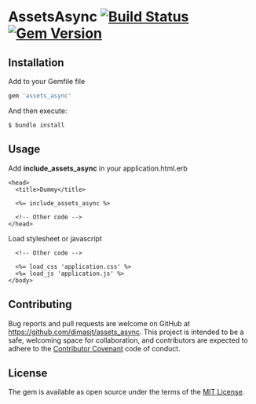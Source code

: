 # AssetsAsync [![Build Status](https://travis-ci.org/dimasjt/assets_async.svg?branch=master)](https://travis-ci.org/dimasjt/assets_async) [![Gem Version](https://badge.fury.io/rb/assets_async.svg)](https://badge.fury.io/rb/assets_async)

## Installation

Add to your Gemfile file

```ruby
gem 'assets_async'
```

And then execute:

```
$ bundle install
```

## Usage

Add **include_assets_async** in your application.html.erb

```erb
<head>
  <title>Dummy</title>
  
  <%= include_assets_async %>
  
  <!-- Other code -->
</head>
```

Load stylesheet or javascript

```erb
  <!-- Other code -->
  
  <%= load_css 'application.css' %>
  <%= load_js 'application.js' %>
</body>
```

## Contributing

Bug reports and pull requests are welcome on GitHub at https://github.com/dimasjt/assets_async. This project is intended to be a safe, welcoming space for collaboration, and contributors are expected to adhere to the [Contributor Covenant](http://contributor-covenant.org) code of conduct.

## License

The gem is available as open source under the terms of the [MIT License](http://opensource.org/licenses/MIT).
